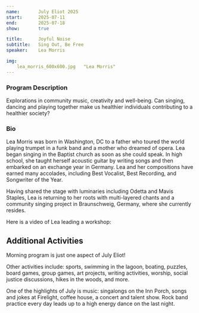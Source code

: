 ```yaml
---
name:       July Eliot 2025
start:      2025-07-11
end:        2025-07-18
show:       true

title:      Joyful Noise
subtitle:   Sing Out, Be Free
speaker:    Lea Morris

img:
    lea_morris_600x600.jpg   "Lea Morris"
---
```

<div id="camp-card"></div>

### Program Description

Explorations in community music, creativity and well-being. Can singing, dancing and playing together make us healthier individuals contributing to a healthier society?

### Bio

Lea Morris was born in Washington, DC to a father who toured the world playing trumpet in a funk band and a mother who dreamed of opera. Lea began singing in the Baptist church as soon as she could speak. In high school, she taught herself acoustic guitar by writing songs and then embarked on an exchange year in Germany. Lea and her compositions have earned many accolades, including Best Vocalist, Best Recording, and Songwriter of the Year.

Having shared the stage with luminaries including Odetta and Mavis Staples, Lea is returning to her roots with multi-layered chants and a community singing project in Braunschweig, Germany, where she currently resides.

Here is a video of Lea leading a workshop:

## Additional Activities

Morning program is just one aspect of July Eliot!

Other activities include: sports, swimming in the lagoon, boating, puzzles, board games, group games, art projects, writing activities, worship, social justice discussions, hikes in the woods, and more.

One of the highlights of July is music: singalongs on the Inn Porch, songs and jokes at Firelight, coffee house, a concert and talent show. Rock band practice every day leads up to a high energy dance on the last night.